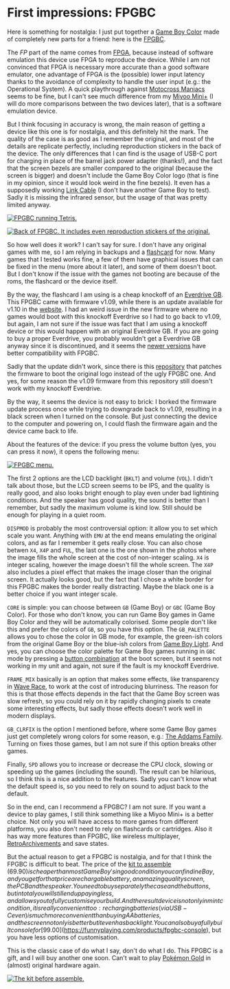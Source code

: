 # First impressions: FPGBC

Here is something for nostalgia: I just put together a [Game Boy
Color](https://en.wikipedia.org/wiki/Game_Boy_Color) made of completely new
parts for a friend: here is the
[FPGBC](https://funnyplaying.com/products/fpgbc-kit).

The _FP_ part of the name comes from
[FPGA](https://en.wikipedia.org/wiki/Field-programmable_gate_array), because
instead of software emulation this device use FPGA to reproduce the device.
While I am not convinced that FPGA is necessary more accurate than a good
software emulator, one advantage of FPGA is the (possible) lower input latency
thanks to the avoidance of complexity to handle the user input (e.g.: the
Operational System). A quick playthrough against [Motocross
Maniacs](https://en.wikipedia.org/wiki/Motocross_Maniacs) seems to be fine, but
I can't see much difference from my [Miyoo
Mini+](https://retrogamecorps.com/2022/05/15/miyoo-mini-v2-guide/) (I will do
more comparisons between the two devices later), that is a software emulation
device.

But I think focusing in accuracy is wrong, the main reason of getting a device
like this one is for nostalgia, and this definitely hit the mark. The quality
of the case is as good as I remember the original, and most of the details are
replicate perfectly, including reproduction stickers in the back of the device.
The only differences that I can find is the usage of USB-C port for charging in
place of the barrel jack power adapter (thanks!), and the fact that the screen
bezels are smaller compared to the original (because the screen is bigger) and
doesn't include the Game Boy Color logo (that is fine in my opinion, since it
would look weird in the fine bezels). It even has a supposedly working [Link
Cable](https://en.wikipedia.org/wiki/Game_Link_Cable) (I don't have another
Game Boy to test). Sadly it is missing the infrared sensor, but the usage of
that was pretty limited anyway.

[![FPGBC running Tetris.](/2024-07-30/PXL_20240729_175245569.jpg)](/2024-07-30/PXL_20240729_175245569.jpg)

[![Back of FPGBC. It includes even reproduction stickers of the original.](/2024-07-30/PXL_20240729_175131157.jpg)](/2024-07-30/PXL_20240729_175131157.jpg)

So how well does it work? I can't say for sure. I don't have any original games
with me, so I am relying in backups and a
[flashcard](https://en.wikipedia.org/wiki/Flashcard) for now. Many games that I
tested works fine, a few of them have graphical issues that can be fixed in the
menu (more about it later), and some of them doesn't boot. But I don't know if
the issue with the games not booting are because of the roms, the flashcard or
the device itself.

By the way, the flashcard I am using is a cheap knockoff of an [Everdrive
GB](https://gbatemp.net/review/everdrive-gb.141/). This FPGBC came with
firmware v1.09, while there is an update available for v1.10 in the
[website](https://funnyplaying.com/products/fpgbc-kit). I had an weird issue in
the new firmware where no games would boot with this knockoff Everdrive so I
had to go back to v1.09, but again, I am not sure if the issue was fact that I
am using a knockoff device or this would happen with an original Everdrive GB.
If you are going to buy a proper Everdrive, you probably wouldn't get a
Everdrive GB anyway since it is discontinued, and it seems the [newer
versions](https://www.reddit.com/r/Gameboy/comments/1atwjh3/fpgbc_everdrive_compatibility/)
have better compatibility with FPGBC.

Sadly that the update didn't work, since there is this
[repository](https://github.com/makhowastaken/GWGBC_FW) that patches the
firmware to boot the original logo instead of the ugly FPGBC one. And yes, for
some reason the v1.09 firmware from this repository still doesn't work with my
knockoff Everdrive.

By the way, it seems the device is not easy to brick: I borked the firmware
update process once while trying to downgrade back to v1.09, resulting in a
black screen when I turned on the console. But just connecting the device to
the computer and powering on, I could flash the firmware again and the device
came back to life.

About the features of the device: if you press the volume button (yes, you can
press it now), it opens the following menu:

[![FPGBC menu.](/2024-07-30/PXL_20240729_210604830.jpg)](/2024-07-30/PXL_20240729_210604830.jpg)

The first 2 options are the LCD backlight (`BKLT`) and volume (`VOL`). I didn't talk about
those, but the LCD screen seems to be IPS, and the quality is really good, and
also looks bright enough to play even under bad lightining conditions. And the
speaker has good quality, the sound is better than I remember, but sadly the
maximum volume is kind low. Still should be enough for playing in a quiet room.

`DISPMOD` is probably the most controversial option: it allow you to set which
scale you want. Anything with `EMU` at the end means emulating the original
colors, and as far I remember it gets really close. You can also chose betwen
`X4`, `X4P` and `FUL`, the last one is the one shown in the photos where the
image fills the whole screen at the cost of non-integer scaling. `X4` is
integer scaling, however the image doesn't fill the whole screen. The `X4P`
also includes a pixel effect that makes the image closer than the original
screen. It actually looks good, but the fact that I chose a white border for
this FPGBC makes the border really distracting. Maybe the black one is a better
choice if you want integer scale.

`CORE` is simple: you can choose between `GB` (Game Boy) or `GBC` (Game Boy
Color). For those who don't know, you can run Game Boy games in Game Boy Color
and they will be automatically colorised. Some people don't like this and
prefer the colors of `GB`, so you have this option. The `GB_PALETTE` allows you
to chose the color in GB mode, for example, the green-ish colors from the
original Game Boy or the blue-ish colors from [Game Boy
Light](https://nintendo.fandom.com/wiki/Game_Boy_Light). And yes, you can
choose the color palette for Game Boy games running in `GBC` mode by pressing a
[button combination](https://gbstudiocentral.com/tips/game-boy-color-modes/) at
the boot screen, but it seems not working in my unit and again, not sure if the
fault is my knockoff Everdrive.

`FRAME_MIX` basically is an option that makes some effects, like transparency
in [Wave Race](https://en.wikipedia.org/wiki/Wave_Race), to work at the cost of
introducing blurriness. The reason for this is that those effects depends in
the fact that the Game Boy screen was slow refresh, so you could rely on it by
rapidly changing pixels to create some interesting effects, but sadly those
effects doesn't work well in modern displays.

`GB_CLRFIX` is the option I mentioned before, where some Game Boy games just
get completely wrong colors for some reason, e.g.: [The Addams
Family](https://en.wikipedia.org/wiki/The_Addams_Family_(video_game)). Turning
on fixes those games, but I am not sure if this option breaks other games.

Finally, `SPD` allows you to increase or decrease the CPU clock, slowing or
speeding up the games (including the sound). The result can be hilarious, so I
think this is a nice addition to the features. Sadly you can't know what the
default speed is, so you need to rely on sound to adjust back to the default.

So in the end, can I recommend a FPGBC? I am not sure. If you want a device to
play games, I still think something like a Miyoo Mini+ is a better choice. Not
only you will have access to more games from different platforms, you also
don't need to rely on flashcards or cartridges. Also it has way more features
than FPGBC, like wireless multiplayer,
[RetroArchivements](https://retroachievements.org/) and save states.

But the actual reason to get a FPGBC is nostalgia, and for that I think the
FPGBC is difficult to beat. The price of the [kit to
assemble](https://funnyplaying.com/products/fpgbc-kit) ($69.90) is cheaper than
most Game Boy's in good condition you can find in eBay, and you get for that
price a rechargable battery, an amazing quality screen, the PCB and the
speaker. You need to buy separately the case and the buttons, but in total you
will still end up paying less, and allows you to fully customise your build.
And the result device is not only in mint condition, it is really convenient
too: recharging batteries (via USB-C even) is much more convenient than buying
AA batteries, and the screen not only is better but it even has backlight. You
can also buy a fully built console for
[$99.00](https://funnyplaying.com/products/fpgbc-console), but you have less
options of customisation.

This is the classic case of do what I say, don't do what I do. This FPGBC is a
gift, and I will buy another one soon. Can't wait to play [Pokémon
Gold](https://en.wikipedia.org/wiki/Pok%C3%A9mon_Gold_and_Silver) in (almost)
original hardware again.

[![The kit before assemble.](/2024-07-30/PXL_20240729_123847458.jpg)](/2024-07-30/PXL_20240729_123847458.jpg)
